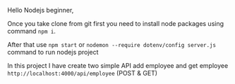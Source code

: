 Hello Nodejs beginner,

Once you take clone from git first you need to install node packages using command `npm i`.

After that use `npm start` or `nodemon --require dotenv/config server.js` command to run nodejs project

In this project I have create two simple API add employee and get employee `http://localhost:4000/api/employee` (POST & GET)
